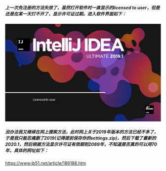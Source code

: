 ##### 上一次免注册的方法失效了，虽然打开软件时一直显示的licensed to user，但是还是在某一天打不开了，显示许可证过期。进入软件界面如下：
![](https://github.com/Beancc/Main/blob/master/img/IDEA/licensed.png)
##### 没办法我又继续在网上搜索方法，此时网上关于2019年版本的方法已经不多了，于是我只能忍痛删了2019(记得提前保存你的settings.zip)，然后下载了最新的2020.1，然后根据方法显示许可证有效期到2089年，不知道是否真的可以用70年，具体的网址如下：
https://www.jb51.net/article/186186.htm
